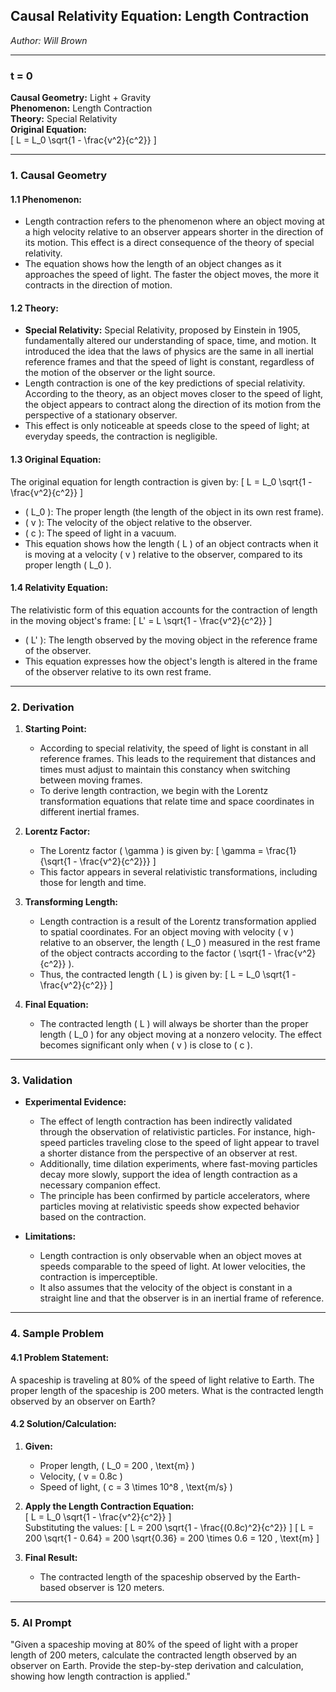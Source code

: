 ## **Causal Relativity Equation:** Length Contraction

*Author: Will Brown*  

---

### **t = 0**  
**Causal Geometry:** Light + Gravity  
**Phenomenon:** Length Contraction  
**Theory:** Special Relativity  
**Original Equation:**  
\[
L = L_0 \sqrt{1 - \frac{v^2}{c^2}}
\]  

---

### **1. Causal Geometry**  
#### **1.1 Phenomenon:**  
- Length contraction refers to the phenomenon where an object moving at a high velocity relative to an observer appears shorter in the direction of its motion. This effect is a direct consequence of the theory of special relativity.  
- The equation shows how the length of an object changes as it approaches the speed of light. The faster the object moves, the more it contracts in the direction of motion.  

#### **1.2 Theory:**  
- **Special Relativity:** Special Relativity, proposed by Einstein in 1905, fundamentally altered our understanding of space, time, and motion. It introduced the idea that the laws of physics are the same in all inertial reference frames and that the speed of light is constant, regardless of the motion of the observer or the light source.  
- Length contraction is one of the key predictions of special relativity. According to the theory, as an object moves closer to the speed of light, the object appears to contract along the direction of its motion from the perspective of a stationary observer.  
- This effect is only noticeable at speeds close to the speed of light; at everyday speeds, the contraction is negligible.

#### **1.3 Original Equation:**  
The original equation for length contraction is given by:
\[
L = L_0 \sqrt{1 - \frac{v^2}{c^2}}
\]
- \( L_0 \): The proper length (the length of the object in its own rest frame).  
- \( v \): The velocity of the object relative to the observer.  
- \( c \): The speed of light in a vacuum.  
- This equation shows how the length \( L \) of an object contracts when it is moving at a velocity \( v \) relative to the observer, compared to its proper length \( L_0 \).

#### **1.4 Relativity Equation:**  
The relativistic form of this equation accounts for the contraction of length in the moving object's frame:
\[
L' = L \sqrt{1 - \frac{v^2}{c^2}}
\]
- \( L' \): The length observed by the moving object in the reference frame of the observer.  
- This equation expresses how the object's length is altered in the frame of the observer relative to its own rest frame.

---

### **2. Derivation**  
1. **Starting Point:**  
   - According to special relativity, the speed of light is constant in all reference frames. This leads to the requirement that distances and times must adjust to maintain this constancy when switching between moving frames.  
   - To derive length contraction, we begin with the Lorentz transformation equations that relate time and space coordinates in different inertial frames.  

2. **Lorentz Factor:**  
   - The Lorentz factor \( \gamma \) is given by:
     \[
     \gamma = \frac{1}{\sqrt{1 - \frac{v^2}{c^2}}}
     \]
   - This factor appears in several relativistic transformations, including those for length and time.  

3. **Transforming Length:**  
   - Length contraction is a result of the Lorentz transformation applied to spatial coordinates. For an object moving with velocity \( v \) relative to an observer, the length \( L_0 \) measured in the rest frame of the object contracts according to the factor \( \sqrt{1 - \frac{v^2}{c^2}} \).  
   - Thus, the contracted length \( L \) is given by:
     \[
     L = L_0 \sqrt{1 - \frac{v^2}{c^2}}
     \]

4. **Final Equation:**  
   - The contracted length \( L \) will always be shorter than the proper length \( L_0 \) for any object moving at a nonzero velocity. The effect becomes significant only when \( v \) is close to \( c \).  

---

### **3. Validation**  
- **Experimental Evidence:**  
  - The effect of length contraction has been indirectly validated through the observation of relativistic particles. For instance, high-speed particles traveling close to the speed of light appear to travel a shorter distance from the perspective of an observer at rest.  
  - Additionally, time dilation experiments, where fast-moving particles decay more slowly, support the idea of length contraction as a necessary companion effect.  
  - The principle has been confirmed by particle accelerators, where particles moving at relativistic speeds show expected behavior based on the contraction.

- **Limitations:**  
  - Length contraction is only observable when an object moves at speeds comparable to the speed of light. At lower velocities, the contraction is imperceptible.  
  - It also assumes that the velocity of the object is constant in a straight line and that the observer is in an inertial frame of reference.

---

### **4. Sample Problem**  
#### **4.1 Problem Statement:**  
A spaceship is traveling at 80% of the speed of light relative to Earth. The proper length of the spaceship is 200 meters. What is the contracted length observed by an observer on Earth?  

#### **4.2 Solution/Calculation:**  
1. **Given:**  
   - Proper length, \( L_0 = 200 \, \text{m} \)  
   - Velocity, \( v = 0.8c \)  
   - Speed of light, \( c = 3 \times 10^8 \, \text{m/s} \)  

2. **Apply the Length Contraction Equation:**  
   \[
   L = L_0 \sqrt{1 - \frac{v^2}{c^2}}
   \]  
   Substituting the values:
   \[
   L = 200 \sqrt{1 - \frac{(0.8c)^2}{c^2}}
   \]
   \[
   L = 200 \sqrt{1 - 0.64} = 200 \sqrt{0.36} = 200 \times 0.6 = 120 \, \text{m}
   \]

3. **Final Result:**  
   - The contracted length of the spaceship observed by the Earth-based observer is 120 meters.  

---

### **5. AI Prompt**  
"Given a spaceship moving at 80% of the speed of light with a proper length of 200 meters, calculate the contracted length observed by an observer on Earth. Provide the step-by-step derivation and calculation, showing how length contraction is applied."
